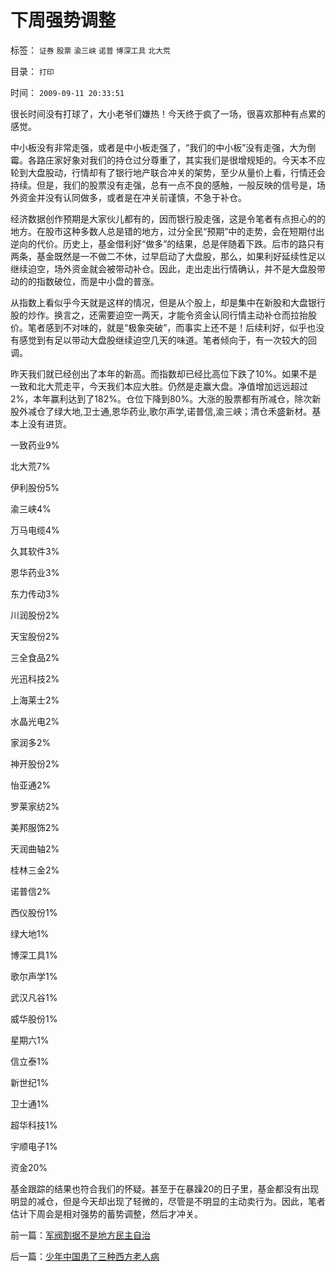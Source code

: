 # 下周强势调整

标签： `证券` `股票` `渝三峡` `诺普` `博深工具` `北大荒` 

目录： `打印`

时间： `2009-09-11 20:33:51`

很长时间没有打球了，大小老爷们嫌热！今天终于疯了一场，很喜欢那种有点累的感觉。

中小板没有非常走强，或者是中小板走强了，“我们的中小板”没有走强，大为倒霉。各路庄家好象对我们的持仓过分尊重了，其实我们是很增规矩的。今天本不应轮到大盘股动，行情却有了银行地产联合冲关的架势，至少从量价上看，行情还会持续。但是，我们的股票没有走强，总有一点不良的感触，一般反映的信号是，场外资金并没有认同做多，或者是在冲关前谨慎，不急于补仓。

经济数据创作预期是大家伙儿都有的，因而银行股走强，这是令笔者有点担心的的地方。在股市这种多数人总是错的地方，过分全民“预期”中的走势，会在短期付出逆向的代价。历史上，基金借利好“做多”的结果，总是伴随着下跌。后市的路只有两条，基金既然是一不做二不休，过早启动了大盘股，那么，如果利好延续性足以继续迫空，场外资金就会被带动补仓。因此，走出走出行情确认，并不是大盘股带动的的指数破位，而是中小盘的普涨。

从指数上看似乎今天就是这样的情况，但是从个股上，却是集中在新股和大盘银行股的炒作。换言之，还需要迫空一两天，才能令资金认同行情主动补仓而拉抬股价。笔者感到不对味的，就是“极象突破”，而事实上还不是！后续利好，似乎也没有感觉到有足以带动大盘股继续迫空几天的味道。笔者倾向于，有一次较大的回调。

昨天我们就已经创出了本年的新高。而指数却已经比高位下跌了10%。如果不是一致和北大荒走平，今天我们本应大胜。仍然是走赢大盘。净值增加远远超过2%，本年赢利达到了182%。仓位下降到80%。大涨的股票都有所减仓，除次新股外减仓了绿大地,卫士通,恩华药业,歌尔声学,诺普信,渝三峡；清仓禾盛新材。基本上没有进货。

一致药业9%

北大荒7%

伊利股份5%

渝三峡4%

万马电缆4%

久其软件3%

恩华药业3%

东力传动3%

川润股份2%

天宝股份2%

三全食品2%

光迅科技2%

上海莱士2%

水晶光电2%

家润多2%

神开股份2%

怡亚通2%

罗莱家纺2%

美邦服饰2%

天润曲轴2%

桂林三金2%

诺普信2%

西仪股份1%

绿大地1%

博深工具1%

歌尔声学1%

武汉凡谷1%

威华股份1%

星期六1%

信立泰1%

新世纪1%

卫士通1%

超华科技1%

宇顺电子1%

资金20%

基金跟踪的结果也符合我们的怀疑。甚至于在暴躁20的日子里，基金都没有出现明显的减仓，但是今天却出现了轻微的，尽管是不明显的主动卖行为。因此，笔者估计下周会是相对强势的蓄势调整，然后才冲关。



前一篇：[军阀割据不是地方民主自治](../../../2009/9/10/军阀割据不是地方民主自治.md)

后一篇：[少年中国患了三种西方老人病](../../../2009/9/11/少年中国患了三种西方老人病.md)